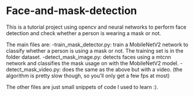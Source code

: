 # Face-and-mask-detection

This is a tutorial project using opencv and neural networks to perform face detection and check whether a person is wearing a mask or not.

The main files are:
-train_mask_detector.py: train a MobileNetV2 network to classify whether a person is using a mask or not. The training set is in the folder dataset.
-detect_mask_image.py: detects faces using a mtcnn network and classifies the mask usage on with the MobileNetV2 model.
-detect_mask_video.py: does the same as the above but with a video. (the algorithm is pretty slow though, so you'll only get a few fps at most)

The other files are just small snippets of code I used to learn :).
